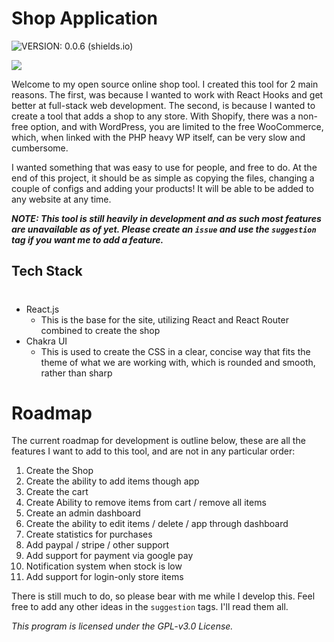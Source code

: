 # Shop Application

![VERSION: 0.0.6 (shields.io)](https://img.shields.io/badge/Version-0.0.6_Alpha-blue?style=for-the-badge)

<a href="https://www.buymeacoffee.com/dumblydorr"><img src="https://img.buymeacoffee.com/button-api/?text=Buy me a coffee&emoji=&slug=dumblydorr&button_colour=FFDD00&font_colour=000000&font_family=Poppins&outline_colour=000000&coffee_colour=ffffff" /></a>

Welcome to my open source online shop tool. I created this tool for 2 main reasons. The first, was because I wanted to work with React Hooks and get better at full-stack web development. The second, is because I wanted to create a tool that adds a shop to any store. With Shopify, there was a non-free option, and with WordPress, you are limited to the free WooCommerce, which, when linked with the PHP heavy WP itself, can be very slow and cumbersome.

I wanted something that was easy to use for people, and free to do. At the end of this project, it should be as simple as copying the files, changing a couple of configs and adding your products! It will be able to be added to any website at any time.

**_NOTE: This tool is still heavily in development and as such most features are unavailable as of yet. Please create an `issue` and use the `suggestion` tag if you want me to add a feature._**

## Tech Stack
# 
* React.js
  * This is the base for the site, utilizing React and React Router combined to create the shop
* Chakra UI
  * This is used to create the CSS in a clear, concise way that fits the theme of what we are working with, which is rounded and smooth, rather than sharp
# Roadmap

The current roadmap for development is outline below, these are all the features I want to add to this tool, and are not in any particular order:

1. Create the Shop
2. Create the ability to add items though app
3. Create the cart
4. Create Ability to remove items from cart / remove all items
5. Create an admin dashboard
6. Create the ability to edit items / delete / app through dashboard
7. Create statistics for purchases
8. Add paypal / stripe / other support
9. Add support for payment via google pay
10. Notification system when stock is low
11. Add support for login-only store items

There is still much to do, so please bear with me while I develop this. Feel free to add any other ideas in the `suggestion` tags. I'll read them all.

_This program is licensed under the GPL-v3.0 License._
